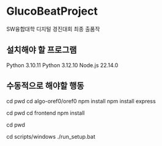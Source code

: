 # GlucoBeatProject
SW융합대학 디지털 경진대회 최종 출품작



## 설치해야 할 프로그램

Python 3.10.11
Python 3.12.10
Node.js 22.14.0

## 수동적으로 해야할 행동

cd pwd
cd algo-oref0/oref0
npm install
npm install express

cd pwd
cd frontend
npm install

cd pwd

cd scripts/windows
./run_setup.bat


